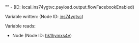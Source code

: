 "" - (ID: local.ins74ygtvc.payload.output.flowFacebookEnabled)

Variable written:
 (Node ID: [ins74ygtvc](../nodes/ins74ygtvc.md))

Variable reads:
* Node (Node ID: [hk1hymxs4y](../nodes/hk1hymxs4y.md))
